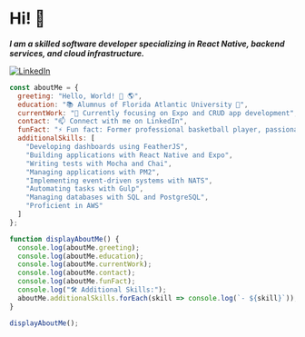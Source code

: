 # Hi! 👋

**_I am a skilled software developer specializing in React Native, backend services, and cloud infrastructure._**

[![LinkedIn](https://i.sstatic.net/gVE0j.png)](https://www.linkedin.com/in/mehmet-esad-kiris-566a60126/)

```js
const aboutMe = {
  greeting: "Hello, World! 👋 🌎",
  education: "📚 Alumnus of Florida Atlantic University 🦉",
  currentWork: "🔭 Currently focusing on Expo and CRUD app development",
  contact: "📫 Connect with me on LinkedIn",
  funFact: "⚡ Fun fact: Former professional basketball player, passionate about soccer ⚽",
  additionalSkills: [
    "Developing dashboards using FeatherJS",
    "Building applications with React Native and Expo",
    "Writing tests with Mocha and Chai",
    "Managing applications with PM2",
    "Implementing event-driven systems with NATS",
    "Automating tasks with Gulp",
    "Managing databases with SQL and PostgreSQL",
    "Proficient in AWS"
  ]
};

function displayAboutMe() {
  console.log(aboutMe.greeting);
  console.log(aboutMe.education);
  console.log(aboutMe.currentWork);
  console.log(aboutMe.contact);
  console.log(aboutMe.funFact);
  console.log("🛠️ Additional Skills:");
  aboutMe.additionalSkills.forEach(skill => console.log(`- ${skill}`));
}

displayAboutMe();
```
